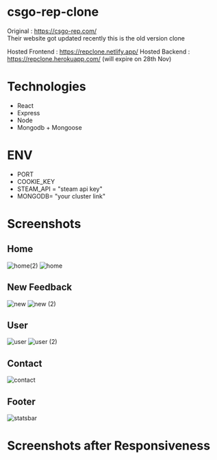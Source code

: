 # csgo-rep-clone

Original : https://csgo-rep.com/ <br />
Their website got updated recently this is the old version clone

Hosted Frontend : https://repclone.netlify.app/
Hosted Backend : https://repclone.herokuapp.com/  (will expire on 28th Nov)

# Technologies 

- React
- Express 
- Node 
- Mongodb + Mongoose

# ENV

- PORT
- COOKIE_KEY
- STEAM_API = "steam api key"
- MONGODB= "your cluster link"

# Screenshots

## Home

![home(2)](https://user-images.githubusercontent.com/96123241/196004409-9cf9148a-de43-4a45-9d79-e6250831e093.png) ![home](https://user-images.githubusercontent.com/96123241/196004412-dd76e0bf-9f40-4d22-a36a-5bc0d5b482b0.png)

## New Feedback

![new](https://user-images.githubusercontent.com/96123241/196004524-3f29e813-30e4-470a-b328-e36d27c22302.png)
![new (2)](https://user-images.githubusercontent.com/96123241/196004526-f90666d2-bab2-43c8-823c-052bcc2ffee7.png)

## User

![user](https://user-images.githubusercontent.com/96123241/196004539-947ecc2a-0853-4b67-a92d-67c6762ed725.png)
![user (2)](https://user-images.githubusercontent.com/96123241/196004543-cc0dd0d2-a487-424d-8ffb-83c283bdb30c.png)

## Contact 

![contact](https://user-images.githubusercontent.com/96123241/196004554-7e59be3d-a6a3-4fe5-82c7-93a13e79b414.png)

## Footer

![statsbar](https://user-images.githubusercontent.com/96123241/196004563-c822fb69-88d5-4b7c-b494-467fa2c7ccce.png)

# Screenshots after Responsiveness






